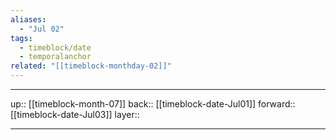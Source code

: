 ```yaml
---
aliases:
  - "Jul 02"
tags:
  - timeblock/date
  - temporalanchor
related: "[[timeblock-monthday-02]]"
---
```




***

up:: [[timeblock-month-07]]
back:: [[timeblock-date-Jul01]]
forward:: [[timeblock-date-Jul03]]
layer:: 

***
